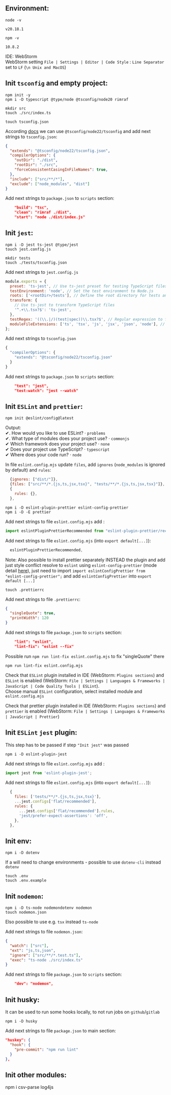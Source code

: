 ## Environment:
```shell
node -v
```
`v20.18.1`

```shell
npm -v
```
`10.8.2`

IDE: WebStorm  
WebStorm setting `File | Settings | Editor | Code Style` : `Line Separator` set to `LF` (`\n Unix and MacOS`)

## Init `tsconfig` and empty project:
```shell
npm init -y
npm i -D typescript @type/node @tsconfig/node20 rimraf

mkdir src
touch ./src/index.ts

touch tsconfig.json
```

According [docs](https://www.typescriptlang.org/docs/handbook/tsconfig-json.html) 
we can use `@tsconfig/node22/tsconfig` and add next strings to `tsconfig.json`:
```json
{
  "extends": "@tsconfig/node22/tsconfig.json",
  "compilerOptions": {
    "outDir": "./dist",
    "rootDir": "./src",
    "forceConsistentCasingInFileNames": true,
  },
  "include": ["src/**/*"],
  "exclude": ["node_modules", "dist"]
}
```

Add next strings to `package.json` to `scripts` section:
```json
    "build": "tsc",
    "clean": "rimraf ./dist",
    "start": "node ./dist/index.js"
```

## Init `jest`:
```shell
npm i -D jest ts-jest @type/jest
touch jest.config.js

mkdir tests
touch ./tests/tsconfig.json
```

Add next strings to `jest.config.js`
```javascript
module.exports = {
  preset: 'ts-jest', // Use ts-jest preset for testing TypeScript files with Jest
  testEnvironment: 'node', // Set the test environment to Node.js
  roots: ['<rootDir>/tests'], // Define the root directory for tests and modules
  transform: {
    // Use ts-jest to transform TypeScript files
    '^.+\\.tsx?$': 'ts-jest',
  },
  testRegex: '((\\.|/)(test|spec))\\.tsx?$', // Regular expression to find test files
  moduleFileExtensions: ['ts', 'tsx', 'js', 'jsx', 'json', 'node'], // File extensions to recognize in module resolution
};
```

Add next strings to `tsconfig.json`
```javascript
{
  "compilerOptions": {
    "extends": "@tsconfig/node22/tsconfig.json"
  }
}
```

Add next strings to `package.json` to `scripts` section:
```json
    "test": "jest",
    "test:watch": "jest --watch"
```

## Init `ESLint` and `prettier`:
```shell
npm init @eslint/config@latest
```
Output:  
✔. How would you like to use ESLint? · `problems`  
✔. What type of modules does your project use? · `commonjs`  
✔ Which framework does your project use? · `none`  
✔ Does your project use TypeScript? · `typescript`  
✔ Where does your code run? · `node`  

In file `eslint.config.mjs` update `files`, add `ignores` (`node_modules` is ignored by default) and `rules`:
```javascript
  {ignores: ["dist/"]},
  {files: ["src/**/*.{js,ts,jsx,tsx}", "tests/**/*.{js,ts,jsx,tsx}"]},
  {
    rules: {},
  },
```

```shell
npm i -D eslint-plugin-prettier eslint-config-prettier
npm i -D -E prettier
````

Add next strings to file `eslint.config.mjs` add :
```javascript
import eslintPluginPrettierRecommended from "eslint-plugin-prettier/recommended";
```

Add next strings to file `eslint.config.mjs` (into `export default[...]`):
```javascript
  eslintPluginPrettierRecommended,
```

Note: Also possible to install prettier separately INSTEAD the plugin and add just style conflict resolve to
`eslint` using `eslint-config-prettier` (mode detail [here](https://prettier.io/docs/en/integrating-with-linters)),
just need to import `import eslintConfigPrettier from "eslint-config-prettier";`
and add `eslintConfigPrettier` into `export default [...]`  

```shell
touch .prettierrc
```

Add next strings to file `.prettierrc`:
```json
{
  "singleQuote": true,
  "printWidth": 120
}
```

Add next strings to file `package.json` to `scripts` section:
```json
    "lint": "eslint",
    "lint-fix": "eslint --fix"
```

Possible run `npm run lint-fix eslint.config.mjs` to fix "singleQuote" there
```shell
npm run lint-fix eslint.config.mjs
```

Check that `ESLint` plugin installed in IDE (WebStorm: `Plugins sections`) and `ESLint` is
enabled (WebStorm: `File | Settings | Languages & Frameworks | JavaScript | Code Quality Tools | ESLint`).  
Choose manual `ESLint` configuration, select installed module and `eslint.config.mjs`

Check that prettier plugin installed in IDE (WebStorm: `Plugins sections`) and `prettier` is
enabled (WebStorm: `File | Settings | Languages & Frameworks | JavaScript | Prettier`)

## Init `ESLint` `jest` plugin:
This step has to be passed if step `"Init jest"` was passed
```shell
npm i -D eslint-plugin-jest
```
Add next strings to file `eslint.config.mjs` add :
```javascript
import jest from 'eslint-plugin-jest';
```

Add next strings to file `eslint.config.mjs` (into `export default[...]`):
```javascript
  {
    files: ['tests/**/*.{js,ts,jsx,tsx}'],
    ...jest.configs['flat/recommended'],
    rules: {
      ...jest.configs['flat/recommended'].rules,
      'jest/prefer-expect-assertions': 'off',
    },
  },
```

## Init env:
```shell
npm i -D dotenv
```
If a will need to change environments - possible to use `dotenv-cli` instead `dotenv`

```shell
touch .env
touch .env.example
```

## Init `nodemon`:
```shell
npm i -D ts-node nodemondotenv nodemon
touch nodemon.json
```
Elso possible to use e.g. `tsx` instead `ts-node`

Add next strings to file `nodemon.json`:
```json
{
  "watch": ["src"],
  "ext": "js,ts,json",
  "ignore": ["src/**/*.test.ts"],
  "exec": "ts-node ./src/index.ts"
}
```

Add next strings to file `package.json` to `scripts` section:
```json
    "dev": "nodemon",
```

## Init husky:
It can be used to run some hooks locally, to not run jobs on `github`/`gitlab` 
```shell
npm i -D husky
```
Add next strings to file `package.json` to main section:
```json
"huskey": {
  "hook": {
    "pre-commit": "npm run lint"
  }
},
```

## Init other modules:
npm i csv-parse log4js 
